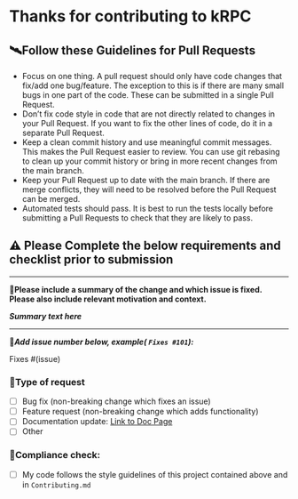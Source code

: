 # Thanks for contributing to kRPC
## 🛰️Follow these Guidelines for Pull Requests

 * Focus on one thing. A pull request should only have code changes that fix/add one
   bug/feature. The exception to this is if there are many small bugs in one part of the code. These
   can be submitted in a single Pull Request.
 * Don’t fix code style in code that are not directly related to changes in your Pull Request. If
   you want to fix the other lines of code, do it in a separate Pull Request.
 * Keep a clean commit history and use meaningful commit messages. This makes the Pull Request
   easier to review. You can use git rebasing to clean up your commit history or bring in more
   recent changes from the main branch.
 * Keep your Pull Request up to date with the main branch. If there are merge conflicts, they will
   need to be resolved before the Pull Request can be merged.
 * Automated tests should pass. It is best to run the tests locally before submitting a Pull
   Requests to check that they are likely to pass.
  
   
## ⚠️ Please Complete the below requirements and checklist prior to submission 

---
📑**Please include a summary of the change and which issue is fixed. Please also include relevant motivation and context.** 

***Summary text here***

---

🚀***Add issue number below, example( `Fixes #101`):*** 

Fixes #(issue)

### 🚀Type of request

- [ ] Bug fix (non-breaking change which fixes an issue)
- [ ] Feature request (non-breaking change which adds functionality)
- [ ] Documentation update: [Link to Doc Page](url)
- [ ] Other

### 🚀Compliance check:

- [ ] My code follows the style guidelines of this project contained above and in `Contributing.md`

